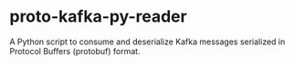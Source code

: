 # proto-kafka-py-reader
A Python script to consume and deserialize Kafka messages serialized in Protocol Buffers (protobuf) format.
